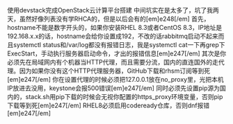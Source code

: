 使用devstack完成OpenStack云计算平台搭建
中间坑实在是太多了，坑了我两天，虽然好像列表没有学RHCA的，但是以后会有的[em]e248[/em]
首先，hostname不能是数字开头的，如果你安装RHEL 8.3或者CentOS 8.3，IP地址是192.168.x.x的话，hostname会给你设置成192，不改的话rabbitmq启动不起来而且systemctl status和/var/log都没有报错日志，我是systemctl cat一下再grep下ExecStart，手动执行服务器启动命令，才出的报错信息[em]e247[/em]
其次是你必须先在局域网内有个机器当HTTP代理，而且需要分流，国内的直连国外的走代理。因为如果你没有这个HTTP代理服务器，GitHub下载和rhsm订阅等到死[em]e247[/em]
你在设置代理的时候必须把127.0.0.1放在no_proxy里，光把本机IP放进去没用，keystone会报500错误[em]e247[/em]
同时必须先设置pip源为国内的，stack.sh用pip下载的时候会无视你配置的https_proxy环境变量，否则pip下载等到死[em]e247[/em]
RHEL8必须启用codeready仓库，否则dnf报错[em]e247[/em] 